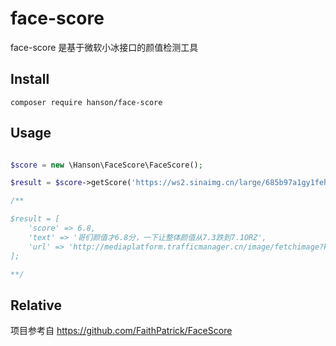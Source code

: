 # face-score

face-score 是基于微软小冰接口的颜值检测工具

## Install

```
composer require hanson/face-score
```

## Usage

```php

$score = new \Hanson\FaceScore\FaceScore();

$result = $score->getScore('https://ws2.sinaimg.cn/large/685b97a1gy1fehkmbi6hvj20u00u07ab.jpg');

/**

$result = [
    'score' => 6.8,
    'text' => '哥们颜值才6.8分，一下让整体颜值从7.3跌到7.1ORZ',
    'url' => 'http://mediaplatform.trafficmanager.cn/image/fetchimage?key='
];

**/
```

## Relative

项目参考自 https://github.com/FaithPatrick/FaceScore 